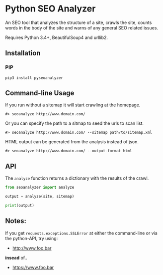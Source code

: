 Python SEO Analyzer
===========

An SEO tool that analyzes the structure of a site, crawls the site, counts words in the body of the site and warns of any general SEO related issues.

Requires Python 3.4+, BeautifulSoup4 and urllib2.

Installation
------------

### PIP

```
pip3 install pyseoanalyzer
```

Command-line Usage
------------------

If you run without a sitemap it will start crawling at the homepage.

```
#> seoanalyze http://www.domain.com/
```

Or you can specify the path to a sitmap to seed the urls to scan list.

```
#> seoanalyze http://www.domain.com/ --sitemap path/to/sitemap.xml
```

HTML output can be generated from the analysis instead of json.

```
#> seoanalyze http://www.domain.com/ --output-format html
```

API
---

The `analyze` function returns a dictionary with the results of the crawl.

```python
from seoanalyzer import analyze

output = analyze(site, sitemap)

print(output)
```


Notes:
------

If you get `requests.exceptions.SSLError` at either the command-line or via the python-API, try using:
 - http://www.foo.bar
 
 **insead** of..
 
 -  https://www.foo.bar
